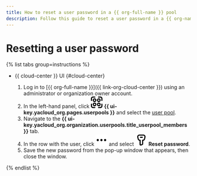 ```yaml
---
title: How to reset a user password in a {{ org-full-name }} pool
description: Follow this guide to reset a user password in a {{ org-name }} pool.
---
```


# Resetting a user password


{% list tabs group=instructions %}

- {{ cloud-center }} UI {#cloud-center}

  1. Log in to [{{ org-full-name }}]({{ link-org-cloud-center }}) using an administrator or organization owner account.
  1. In the left-hand panel, click ![userpool](../../../_assets/organization/userpool.svg) **{{ ui-key.yacloud_org.pages.userpools }}** and select the [user pool](../../concepts/user-pools.md).
  1. Navigate to the **{{ ui-key.yacloud_org.organization.userpools.title_userpool_members }}** tab.
  1. In the row with the user, click ![image](../../../_assets/console-icons/ellipsis.svg) and select ![image](../../../_assets/console-icons/key.svg) **Reset password**.
  1. Save the new password from the pop-up window that appears, then close the window.

{% endlist %}